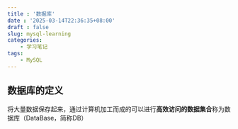 ```yaml
---
title : '数据库'
date : '2025-03-14T22:36:35+08:00'
draft : false
slug: mysql-learning
categories:
    - 学习笔记
tags:
    - MySQL
---
```


## 数据库的定义

将大量数据保存起来，通过计算机加工而成的可以进行**高效访问的数据集合**称为数据库（DataBase，简称DB）